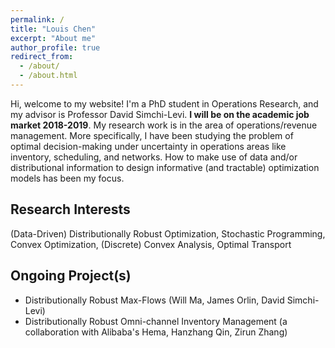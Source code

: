 ```yaml
---
permalink: /
title: "Louis Chen"
excerpt: "About me"
author_profile: true
redirect_from: 
  - /about/
  - /about.html
---
```


Hi, welcome to my website! I'm a PhD student in Operations Research, and my advisor is Professor David Simchi-Levi. **I will be on the academic job market 2018-2019**. My research work is in the area of operations/revenue management. More specifically, I have been studying the problem of optimal decision-making under uncertainty in operations areas like inventory, scheduling, and networks. How to make use of data and/or distributional information to design informative (and tractable) optimization models has been my focus.


Research Interests
------
(Data-Driven) Distributionally Robust Optimization, Stochastic Programming, Convex Optimization, (Discrete) Convex Analysis, Optimal Transport


Ongoing Project(s)
------
* Distributionally Robust Max-Flows (Will Ma, James Orlin, David Simchi-Levi)
* Distributionally Robust Omni-channel Inventory Management (a collaboration with Alibaba's Hema, Hanzhang Qin, Zirun Zhang)
